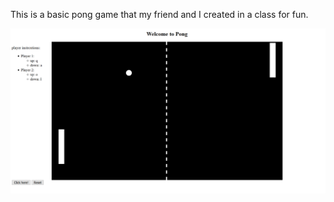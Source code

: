 This is a basic pong game that my friend and I created in a class for fun.


![image](https://raw.githubusercontent.com/thomasgauvin/pongJS/master/screenshots/image.PNG "main screenshot")
